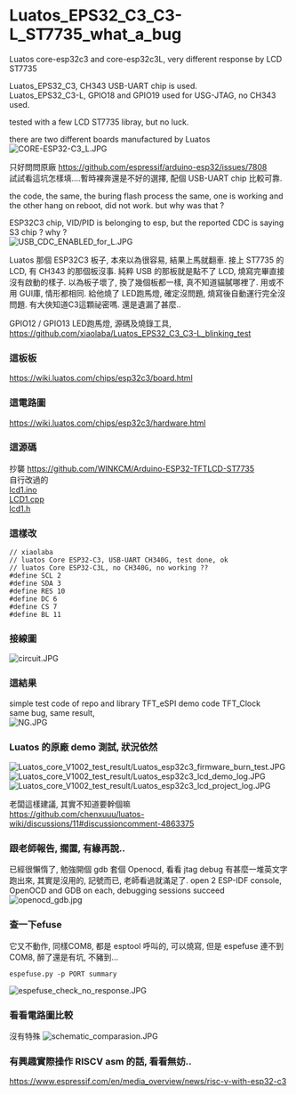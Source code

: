 # Luatos_EPS32_C3_C3-L_ST7735_what_a_bug  
Luatos core-esp32c3 and core-esp32c3L, very different response by LCD ST7735  

Luatos_EPS32_C3, CH343 USB-UART chip is used.  
Luatos_EPS32_C3-L, GPIO18 and GPIO19 used for USG-JTAG, no CH343 used.  


tested with a few LCD ST7735 libray, but no luck.  

there are two different boards manufactured by Luatos
![CORE-ESP32-C3_L.JPG](CORE-ESP32-C3_L.JPG)  

只好問問原廠 https://github.com/espressif/arduino-esp32/issues/7808  
試試看這坑怎樣填....暫時裸奔還是不好的選擇, 配個 USB-UART chip 比較可靠.  





the code, the same, the buring flash process the same, one is working and the other hang on reboot, did not work. but why was that ? 

ESP32C3 chip, VID/PID is belonging to esp, but the reported CDC is saying S3 chip ? why ?  
![USB_CDC_ENABLED_for_L.JPG](USB_CDC_ENABLED_for_L.JPG)    


Luatos 那個 ESP32C3 板子, 本來以為很容易, 結果上馬就翻車. 接上 ST7735 的 LCD, 有 CH343 的那個板沒事. 純粹 USB 的那板就是點不了 LCD, 燒寫完畢直接沒有啟動的樣子. 以為板子壞了, 換了幾個板都一樣, 真不知道貓膩哪裡了. 用或不用 GUI庫, 情形都相同. 給他燒了 LED跑馬燈, 確定沒問題, 燒寫後自動運行完全沒問題. 有大俠知道C3這顆祕密嗎. 還是遺漏了甚麼..  

GPIO12 / GPIO13 LED跑馬燈, 源碼及燒錄工具, https://github.com/xiaolaba/Luatos_EPS32_C3_C3-L_blinking_test  

### 這板板  
https://wiki.luatos.com/chips/esp32c3/board.html  

### 這電路圖  
https://wiki.luatos.com/chips/esp32c3/hardware.html  

### 這源碼  
抄襲 https://github.com/WINKCM/Arduino-ESP32-TFTLCD-ST7735  
自行改過的  
[lcd1.ino](lcd1.ino)  
[LCD1.cpp](LCD1.cpp)   
[lcd1.h](lcd1.h)  

### 這樣改  
```
// xiaolaba
// luatos Core ESP32-C3, USB-UART CH340G, test done, ok
// luatos Core ESP32-C3L, no CH340G, no working ??
#define SCL 2
#define SDA 3
#define RES 10
#define DC 6
#define CS 7
#define BL 11
```

### 接線圖  
![circuit.JPG](circuit.JPG)  


### 這結果
simple test code of repo and library TFT_eSPI demo code TFT_Clock  
same bug, same result,  
![NG.JPG](NG.JPG)  


### Luatos 的原廠 demo 測試, 狀況依然 
![Luatos_core_V1002_test_result/Luatos_esp32c3_firmware_burn_test.JPG](Luatos_core_V1002_test_result/Luatos_esp32c3_firmware_burn_test.JPG)  
![Luatos_core_V1002_test_result/Luatos_esp32c3_lcd_demo_log.JPG](Luatos_core_V1002_test_result/Luatos_esp32c3_lcd_demo_log.JPG)  
![Luatos_core_V1002_test_result/Luatos_esp32c3_lcd_project_log.JPG](Luatos_core_V1002_test_result/Luatos_esp32c3_lcd_project_log.JPG)  

老闆這樣建議, 其實不知道要幹個嘛   
https://github.com/chenxuuu/luatos-wiki/discussions/11#discussioncomment-4863375  

### 跟老師報告, 擱置, 有緣再說..
已經很懶惰了, 勉強開個 gdb 套個 Openocd, 看看 jtag debug 有甚麼一堆英文字跑出來, 其實是沒用的, 記號而已, 老師看過就滿足了.
open 2 ESP-IDF console, OpenOCD and GDB on each, debugging sessions succeed
![openocd_gdb.jpg](openocd_gdb.jpg)  


### 查一下efuse
它又不動作, 同樣COM8, 都是 esptool 呼叫的, 可以燒寫, 但是 espefuse 連不到 COM8, 醉了還是有坑, 不豬到...  

```
espefuse.py -p PORT summary
```
![espefuse_check_no_response.JPG](espefuse_check_no_response.JPG)  


### 看看電路圖比較  
沒有特殊
![schematic_comparasion.JPG](schematic_comparasion.JPG)  


### 有興趣實際操作 RISCV asm 的話, 看看無妨.. 
https://www.espressif.com/en/media_overview/news/risc-v-with-esp32-c3
